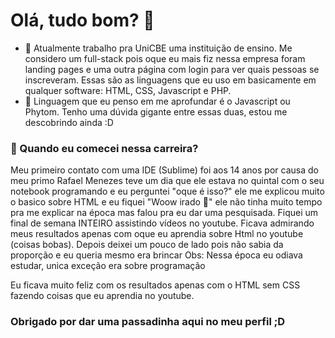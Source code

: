 # Olá, tudo bom? 👋


- 🔭 Atualmente trabalho pra UniCBE uma instituição de ensino. Me considero um full-stack pois oque eu mais fiz nessa empresa foram landing pages e uma outra página com login para ver quais pessoas se inscreveram. Essas são as linguagens que eu uso em basicamente em qualquer software: HTML, CSS, Javascript e PHP.
- 🌱 Linguagem que eu penso em me aprofundar é o Javascript ou Phytom. Tenho uma dúvida gigante entre essas duas, estou me descobrindo ainda :D
### 💬 Quando eu comecei nessa carreira?
Meu primeiro contato com uma IDE (Sublime) foi aos 14 anos por causa do meu primo Rafael Menezes teve um dia que ele estava no quintal com o seu notebook programando e eu perguntei "oque é isso?" ele me explicou muito o basico sobre HTML e eu fiquei "Woow irado 🤩" ele não tinha muito tempo pra me explicar na época mas falou pra eu dar uma pesquisada. Fiquei um final de semana INTEIRO assistindo vídeos no youtube. Ficava admirando meus resultados apenas com oque eu aprendia sobre Html no youtube (coisas bobas). Depois deixei um pouco de lado pois não sabia da proporção e eu queria mesmo era brincar
Obs: Nessa época eu odiava estudar, unica exceção era sobre programação

Eu ficava muito feliz com os resultados apenas com o HTML sem CSS fazendo coisas que eu aprendia no youtube.
### Obrigado por dar uma passadinha aqui no meu perfil ;D
